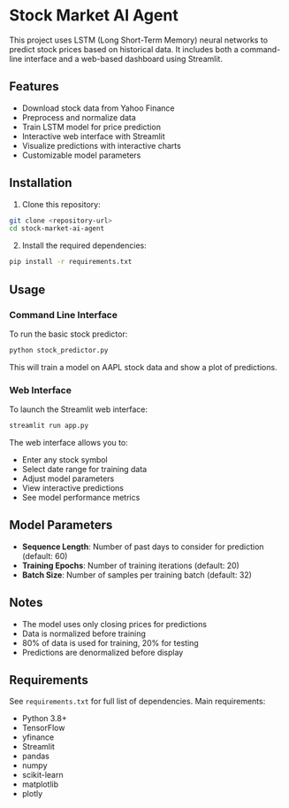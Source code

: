 # Stock Market AI Agent

This project uses LSTM (Long Short-Term Memory) neural networks to predict stock prices based on historical data. It includes both a command-line interface and a web-based dashboard using Streamlit.

## Features

- Download stock data from Yahoo Finance
- Preprocess and normalize data
- Train LSTM model for price prediction
- Interactive web interface with Streamlit
- Visualize predictions with interactive charts
- Customizable model parameters

## Installation

1. Clone this repository:
```bash
git clone <repository-url>
cd stock-market-ai-agent
```

2. Install the required dependencies:
```bash
pip install -r requirements.txt
```

## Usage

### Command Line Interface

To run the basic stock predictor:

```bash
python stock_predictor.py
```

This will train a model on AAPL stock data and show a plot of predictions.

### Web Interface

To launch the Streamlit web interface:

```bash
streamlit run app.py
```

The web interface allows you to:
- Enter any stock symbol
- Select date range for training data
- Adjust model parameters
- View interactive predictions
- See model performance metrics

## Model Parameters

- **Sequence Length**: Number of past days to consider for prediction (default: 60)
- **Training Epochs**: Number of training iterations (default: 20)
- **Batch Size**: Number of samples per training batch (default: 32)

## Notes

- The model uses only closing prices for predictions
- Data is normalized before training
- 80% of data is used for training, 20% for testing
- Predictions are denormalized before display

## Requirements

See `requirements.txt` for full list of dependencies. Main requirements:
- Python 3.8+
- TensorFlow
- yfinance
- Streamlit
- pandas
- numpy
- scikit-learn
- matplotlib
- plotly 